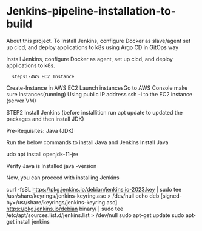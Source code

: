 # Jenkins-pipeline-installation-to-build
About this project. To Install Jenkins, configure Docker as slave/agent set up cicd, and deploy applications to k8s using Argo CD in GitOps way

Install Jenkins, configure Docker as agent, set up cicd, and deploy applications to k8s.

      steps1-AWS EC2 Instance
Create-Instance in AWS EC2
Launch instancesGo 
to AWS Console
make sure Instances(running)
Using public IP address ssh -i to the EC2 instance (server VM)

STEP2 Install Jenkins (before installition run apt update to updated the packages and then install JDK)

Pre-Requisites:
Java (JDK)

Run the below commands to install Java and Jenkins
Install Java

udo apt install openjdk-11-jre

Verify Java is Installed
java -version

Now, you can proceed with installing Jenkins

curl -fsSL https://pkg.jenkins.io/debian/jenkins.io-2023.key | sudo tee \
  /usr/share/keyrings/jenkins-keyring.asc > /dev/null
echo deb [signed-by=/usr/share/keyrings/jenkins-keyring.asc] \
  https://pkg.jenkins.io/debian binary/ | sudo tee \
  /etc/apt/sources.list.d/jenkins.list > /dev/null
sudo apt-get update
sudo apt-get install jenkins

